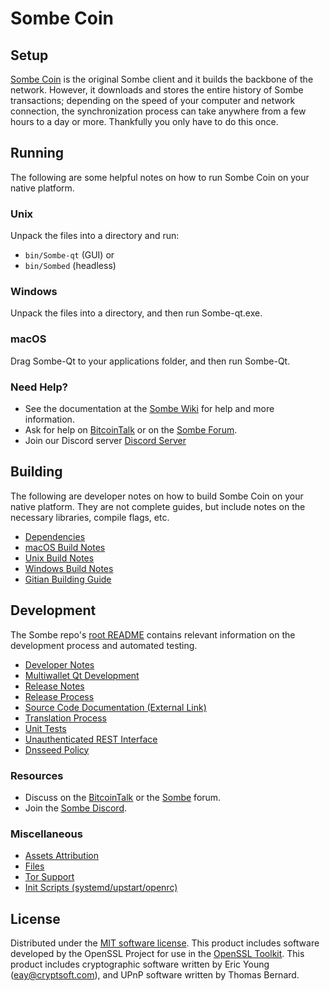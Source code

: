 Sombe Coin
=============

Setup
---------------------
[Sombe Coin](http://Sombe.org/wallet) is the original Sombe client and it builds the backbone of the network. However, it downloads and stores the entire history of Sombe transactions; depending on the speed of your computer and network connection, the synchronization process can take anywhere from a few hours to a day or more. Thankfully you only have to do this once.

Running
---------------------
The following are some helpful notes on how to run Sombe Coin on your native platform.

### Unix

Unpack the files into a directory and run:

- `bin/Sombe-qt` (GUI) or
- `bin/Sombed` (headless)

### Windows

Unpack the files into a directory, and then run Sombe-qt.exe.

### macOS

Drag Sombe-Qt to your applications folder, and then run Sombe-Qt.

### Need Help?

* See the documentation at the [Sombe Wiki](https://github.com/Sombe-Project/Sombe/wiki)
for help and more information.
* Ask for help on [BitcoinTalk](https://bitcointalk.org/index.php?topic=1262920.0) or on the [Sombe Forum](http://forum.Sombe.org/).
* Join our Discord server [Discord Server](https://discord.Sombe.org)

Building
---------------------
The following are developer notes on how to build Sombe Coin on your native platform. They are not complete guides, but include notes on the necessary libraries, compile flags, etc.

- [Dependencies](dependencies.md)
- [macOS Build Notes](build-osx.md)
- [Unix Build Notes](build-unix.md)
- [Windows Build Notes](build-windows.md)
- [Gitian Building Guide](gitian-building.md)

Development
---------------------
The Sombe repo's [root README](/README.md) contains relevant information on the development process and automated testing.

- [Developer Notes](developer-notes.md)
- [Multiwallet Qt Development](multiwallet-qt.md)
- [Release Notes](release-notes.md)
- [Release Process](release-process.md)
- [Source Code Documentation (External Link)](https://www.fuzzbawls.pw/Sombe/doxygen/)
- [Translation Process](translation_process.md)
- [Unit Tests](unit-tests.md)
- [Unauthenticated REST Interface](REST-interface.md)
- [Dnsseed Policy](dnsseed-policy.md)

### Resources
* Discuss on the [BitcoinTalk](https://bitcointalk.org/index.php?topic=1262920.0) or the [Sombe](http://forum.Sombe.org/) forum.
* Join the [Sombe Discord](https://discord.Sombe.org).

### Miscellaneous
- [Assets Attribution](assets-attribution.md)
- [Files](files.md)
- [Tor Support](tor.md)
- [Init Scripts (systemd/upstart/openrc)](init.md)

License
---------------------
Distributed under the [MIT software license](/COPYING).
This product includes software developed by the OpenSSL Project for use in the [OpenSSL Toolkit](https://www.openssl.org/). This product includes
cryptographic software written by Eric Young ([eay@cryptsoft.com](mailto:eay@cryptsoft.com)), and UPnP software written by Thomas Bernard.
